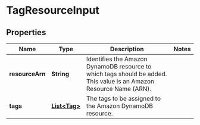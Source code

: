 

# TagResourceInput


## Properties

| Name | Type | Description | Notes |
|------------ | ------------- | ------------- | -------------|
|**resourceArn** | **String** | Identifies the Amazon DynamoDB resource to which tags should be added. This value is an Amazon Resource Name (ARN). |  |
|**tags** | [**List&lt;Tag&gt;**](Tag.md) | The tags to be assigned to the Amazon DynamoDB resource. |  |



